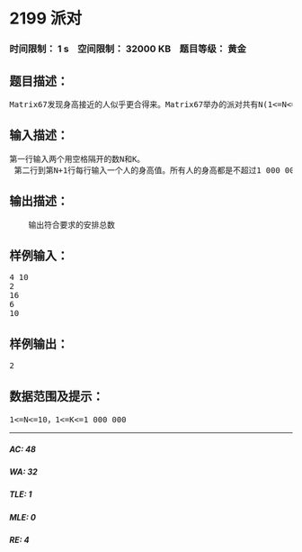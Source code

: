 # 2199 派对   
### 时间限制： 1 s&nbsp;&nbsp;&nbsp;&nbsp;空间限制： 32000 KB&nbsp;&nbsp;&nbsp;&nbsp;题目等级： 黄金  
## 题目描述：  

<pre>
Matrix67发现身高接近的人似乎更合得来。Matrix67举办的派对共有N(1<=N<=10)个人参加，Matrix67需要把他们安排在圆桌上。Matrix67的安排原则是，圆桌上任意两个相邻人的身高之差不能超过K。请告诉Matrix67他共有多少种安排方法。
</pre>
  
  
## 输入描述：  

<pre>
第一行输入两个用空格隔开的数N和K。  
 第二行到第N+1行每行输入一个人的身高值。所有人的身高都是不超过1 000 000的正整数
</pre>
  
  
## 输出描述：  

<pre>
    输出符合要求的安排总数
</pre>
  
  
## 样例输入：  

<pre>
4 10  
2  
16  
6  
10
</pre>
  
  
## 样例输出：  

<pre>
2
</pre>
  
  
## 数据范围及提示：  

<pre>
1<=N<=10，1<=K<=1 000 000
</pre>
  
  
***  

##### AC: 48  
##### WA: 32  
##### TLE: 1  
##### MLE: 0  
##### RE: 4  
